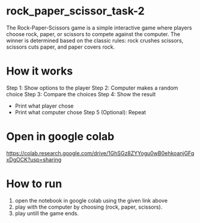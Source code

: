 # rock_paper_scissor_task-2

The Rock-Paper-Scissors game is a simple interactive game where players choose rock, paper, or scissors
to compete against the computer. The winner is determined based on the classic rules: rock crushes scissors, 
scissors cuts paper, and paper covers rock.



# How it works
Step 1: Show options to the player
Step 2: Computer makes a random choice
Step 3: Compare the choices
Step 4: Show the result
   * Print what player chose
   * Print what computer chose
Step 5 (Optional): Repeat


# Open in google colab

https://colab.research.google.com/drive/1GhSGz8ZYYogu0wB0ehkoanjGFqxDgOCK?usp=sharing



# How to run

1. open the notebook in google colab using the given link above
2. play with the computer by choosing (rock, paper, scissors).
3. play untill the game ends.

   


